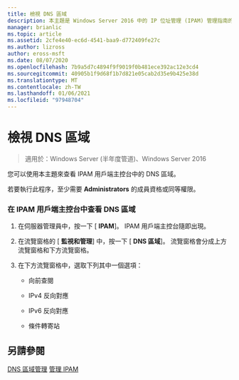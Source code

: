 ```yaml
---
title: 檢視 DNS 區域
description: 本主題是 Windows Server 2016 中的 IP 位址管理 (IPAM) 管理指南的一部分。
manager: brianlic
ms.topic: article
ms.assetid: 2cfe4e40-ec6d-4541-baa9-d772409fe27c
ms.author: lizross
author: eross-msft
ms.date: 08/07/2020
ms.openlocfilehash: 7b9a5d7c4894f9f9019f0b481ece392ac12e3cd4
ms.sourcegitcommit: 40905b1f9d68f1b7d821e05cab2d35e9b425e38d
ms.translationtype: MT
ms.contentlocale: zh-TW
ms.lasthandoff: 01/06/2021
ms.locfileid: "97948704"
---
```

# <a name="view-dns-zones"></a>檢視 DNS 區域

>適用於：Windows Server (半年度管道)、Windows Server 2016

您可以使用本主題來查看 IPAM 用戶端主控台中的 DNS 區域。

若要執行此程序，至少需要 **Administrators** 的成員資格或同等權限。

### <a name="to-view-dns-zones-in-the-ipam-client-console"></a>在 IPAM 用戶端主控台中查看 DNS 區域

1.  在伺服器管理員中，按一下 [  **IPAM**]。 IPAM 用戶端主控台隨即出現。

2.  在流覽窗格的 [ **監視和管理**] 中，按一下 [ **DNS 區域**]。  流覽窗格會分成上方流覽窗格和下方流覽窗格。

3.  在下方流覽窗格中，選取下列其中一個選項：

    -   向前查閱

    -   IPv4 反向對應

    -   IPv6 反向對應

    -   條件轉寄站

## <a name="see-also"></a>另請參閱
[DNS 區域管理](DNS-Zone-Management.md) 
[管理 IPAM](Manage-IPAM.md)



